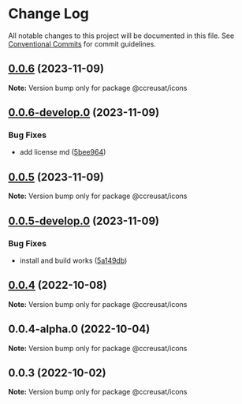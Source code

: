# Change Log

All notable changes to this project will be documented in this file.
See [Conventional Commits](https://conventionalcommits.org) for commit guidelines.

## [0.0.6](https://github.com/ccreusat/starter-monorepo-lerna-vite/compare/@ccreusat/icons@0.0.6-develop.0...@ccreusat/icons@0.0.6) (2023-11-09)

**Note:** Version bump only for package @ccreusat/icons

## [0.0.6-develop.0](https://github.com/ccreusat/starter-monorepo-lerna-vite/compare/@ccreusat/icons@0.0.5...@ccreusat/icons@0.0.6-develop.0) (2023-11-09)

### Bug Fixes

- add license md ([5bee964](https://github.com/ccreusat/starter-monorepo-lerna-vite/commit/5bee9645737edb63a8df5afe3021b426bb00ce34))

## [0.0.5](https://github.com/ccreusat/starter-monorepo-lerna-vite/compare/@ccreusat/icons@0.0.5-develop.0...@ccreusat/icons@0.0.5) (2023-11-09)

**Note:** Version bump only for package @ccreusat/icons

## [0.0.5-develop.0](https://github.com/ccreusat/starter-monorepo-lerna-vite/compare/@ccreusat/icons@0.0.4...@ccreusat/icons@0.0.5-develop.0) (2023-11-09)

### Bug Fixes

- install and build works ([5a149db](https://github.com/ccreusat/starter-monorepo-lerna-vite/commit/5a149db6b335b45625769a36e873fdd357b8011b))

## [0.0.4](https://github.com/ccreusat/starter-monorepo-lerna-vite/compare/@ccreusat/icons@0.0.4-alpha.0...@ccreusat/icons@0.0.4) (2022-10-08)

**Note:** Version bump only for package @ccreusat/icons

## 0.0.4-alpha.0 (2022-10-04)

**Note:** Version bump only for package @ccreusat/icons

## 0.0.3 (2022-10-02)

**Note:** Version bump only for package @ccreusat/icons
